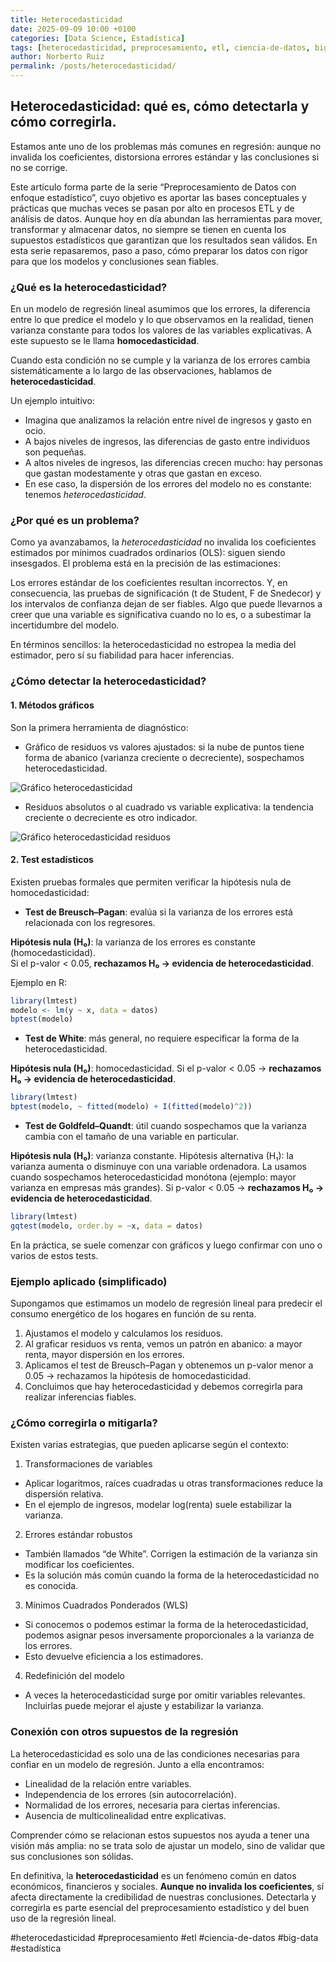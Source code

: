 ```yaml
---
title: Heterocedasticidad
date: 2025-09-09 10:00 +0100
categories: [Data Science, Estadística]
tags: [heterocedasticidad, preprocesamiento, etl, ciencia-de-datos, big-data, estadística]
author: Norberto Ruiz
permalink: /posts/heterocedasticidad/
---
```


## Heterocedasticidad: qué es, cómo detectarla y cómo corregirla. 
Estamos ante uno de los problemas más comunes en regresión: aunque no invalida los coeficientes, distorsiona errores estándar y las conclusiones si no se corrige.

Este artículo forma parte de la serie “Preprocesamiento de Datos con enfoque estadístico”, cuyo objetivo es aportar las bases conceptuales y prácticas que muchas veces se pasan por alto en procesos ETL y de análisis de datos. Aunque hoy en día abundan las herramientas para mover, transformar y almacenar datos, no siempre se tienen en cuenta los supuestos estadísticos que garantizan que los resultados sean válidos. En esta serie repasaremos, paso a paso, cómo preparar los datos con rigor para que los modelos y conclusiones sean fiables.

### ¿Qué es la heterocedasticidad?

En un modelo de regresión lineal asumimos que los errores, la diferencia entre lo que predice el modelo y lo que observamos en la realidad, tienen varianza constante para todos los valores de las variables explicativas. A este supuesto se le llama **homocedasticidad**.

Cuando esta condición no se cumple y la varianza de los errores cambia sistemáticamente a lo largo de las observaciones, hablamos de **heterocedasticidad**.

Un ejemplo intuitivo:
- Imagina que analizamos la relación entre nivel de ingresos y gasto en ocio.
- A bajos niveles de ingresos, las diferencias de gasto entre individuos son pequeñas.
- A altos niveles de ingresos, las diferencias crecen mucho: hay personas que gastan modestamente y otras que gastan en exceso.
- En ese caso, la dispersión de los errores del modelo no es constante: tenemos *heterocedasticidad*.

### ¿Por qué es un problema?

Como ya avanzabamos, la *heterocedasticidad* no invalida los coeficientes estimados por mínimos cuadrados ordinarios (OLS): siguen siendo insesgados. El problema está en la precisión de las estimaciones:

Los errores estándar de los coeficientes resultan incorrectos. Y, en consecuencia, las pruebas de significación (t de Student, F de Snedecor) y los intervalos de confianza dejan de ser fiables. 
Algo que puede llevarnos a creer que una variable es significativa cuando no lo es, o a subestimar la incertidumbre del modelo.

En términos sencillos: la heterocedasticidad no estropea la media del estimador, pero sí su fiabilidad para hacer inferencias.

### ¿Cómo detectar la heterocedasticidad?
#### 1. Métodos gráficos
Son la primera herramienta de diagnóstico:
- Gráfico de residuos vs valores ajustados: si la nube de puntos tiene forma de abanico (varianza creciente o decreciente), sospechamos heterocedasticidad.

![Gráfico heterocedasticidad](/assets/img/posts/post_heterocedasticidad/grafico%20heterocedasticidad.png)
 
- Residuos absolutos o al cuadrado vs variable explicativa: la tendencia creciente o decreciente es otro indicador.

![Gráfico heterocedasticidad residuos](/assets/img/posts/post_heterocedasticidad/grafico%20heterocedasticidad%20residuos.png)

#### 2. Test estadísticos
Existen pruebas formales que permiten verificar la hipótesis nula de homocedasticidad:

- **Test de Breusch–Pagan**: evalúa si la varianza de los errores está relacionada con los regresores.

**Hipótesis nula (H₀)**: la varianza de los errores es constante (homocedasticidad).  
Si el p-valor < 0.05, **rechazamos H₀ → evidencia de heterocedasticidad**. 

Ejemplo en R:
```R
library(lmtest)
modelo <- lm(y ~ x, data = datos)
bptest(modelo)
```

- **Test de White**: más general, no requiere especificar la forma de la heterocedasticidad.

**Hipótesis nula (H₀)**: homocedasticidad.
Si el p-valor < 0.05 → **rechazamos H₀ → evidencia de heterocedasticidad**.

```R
library(lmtest)
bptest(modelo, ~ fitted(modelo) + I(fitted(modelo)^2))
```

- **Test de Goldfeld–Quandt**: útil cuando sospechamos que la varianza cambia con el tamaño de una variable en particular.

**Hipótesis nula (H₀)**: varianza constante.
Hipótesis alternativa (H₁): la varianza aumenta o disminuye con una variable ordenadora.
La usamos cuando sospechamos heterocedasticidad monótona (ejemplo: mayor varianza en empresas más grandes).
Si p-valor < 0.05 → **rechazamos H₀ → evidencia de heterocedasticidad**.

```R
library(lmtest)
gqtest(modelo, order.by = ~x, data = datos)
```

En la práctica, se suele comenzar con gráficos y luego confirmar con uno o varios de estos tests.

### Ejemplo aplicado (simplificado)

Supongamos que estimamos un modelo de regresión lineal para predecir el consumo energético de los hogares en función de su renta.

1. Ajustamos el modelo y calculamos los residuos.
2. Al graficar residuos vs renta, vemos un patrón en abanico: a mayor renta, mayor dispersión en los errores.
3. Aplicamos el test de Breusch–Pagan y obtenemos un p-valor menor a 0.05 → rechazamos la hipótesis de homocedasticidad.
4. Concluimos que hay heterocedasticidad y debemos corregirla para realizar inferencias fiables.

### ¿Cómo corregirla o mitigarla?

Existen varias estrategias, que pueden aplicarse según el contexto:

1. Transformaciones de variables
- Aplicar logaritmos, raíces cuadradas u otras transformaciones reduce la dispersión relativa.
- En el ejemplo de ingresos, modelar log(renta) suele estabilizar la varianza.

2. Errores estándar robustos
- También llamados “de White”. Corrigen la estimación de la varianza sin modificar los coeficientes.
- Es la solución más común cuando la forma de la heterocedasticidad no es conocida.

3. Mínimos Cuadrados Ponderados (WLS)
- Si conocemos o podemos estimar la forma de la heterocedasticidad, podemos asignar pesos inversamente proporcionales a la varianza de los errores.
- Esto devuelve eficiencia a los estimadores.

4. Redefinición del modelo
- A veces la heterocedasticidad surge por omitir variables relevantes. Incluirlas puede mejorar el ajuste y estabilizar la varianza.

### Conexión con otros supuestos de la regresión

La heterocedasticidad es solo una de las condiciones necesarias para confiar en un modelo de regresión. Junto a ella encontramos:
- Linealidad de la relación entre variables.
- Independencia de los errores (sin autocorrelación).
- Normalidad de los errores, necesaria para ciertas inferencias.
- Ausencia de multicolinealidad entre explicativas.

Comprender cómo se relacionan estos supuestos nos ayuda a tener una visión más amplia: no se trata solo de ajustar un modelo, sino de validar que sus conclusiones son sólidas.


En definitiva, la **heterocedasticidad** es un fenómeno común en datos económicos, financieros y sociales. **Aunque no invalida los coeficientes**, sí afecta directamente la credibilidad de nuestras conclusiones. Detectarla y corregirla es parte esencial del preprocesamiento estadístico y del buen uso de la regresión lineal.



\#heterocedasticidad \#preprocesamiento \#etl \#ciencia-de-datos \#big-data \#estadística 
